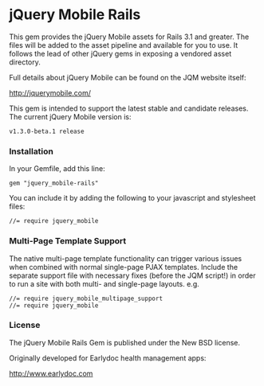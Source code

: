 jQuery Mobile Rails
===================

This gem provides the jQuery Mobile assets for Rails 3.1 and greater. The files will be added to the asset pipeline and available for you to use. It follows the lead of other jQuery gems in exposing a vendored asset directory.

Full details about jQuery Mobile can be found on the JQM website itself:

http://jquerymobile.com/

This gem is intended to support the latest stable and candidate releases. The current jQuery Mobile version is:

    v1.3.0-beta.1 release

### Installation

In your Gemfile, add this line:

    gem "jquery_mobile-rails"

You can include it by adding the following to your javascript and stylesheet files:

    //= require jquery_mobile

### Multi-Page Template Support

The native multi-page template functionality can trigger various issues when combined with normal single-page PJAX templates. Include the separate support file with necessary fixes (before the JQM script!) in order to run a site with both multi- and single-page layouts. e.g.

    //= require jquery_mobile_multipage_support
    //= require jquery_mobile

### License

The jQuery Mobile Rails Gem is published under the New BSD license.

Originally developed for Earlydoc health management apps: 

http://www.earlydoc.com
    